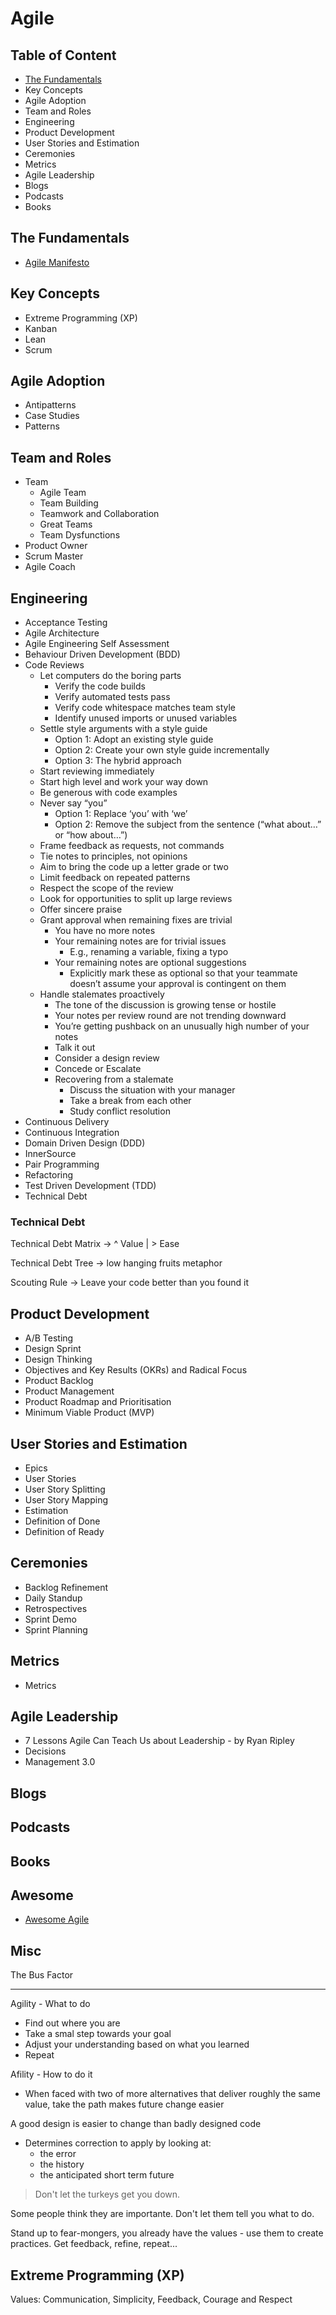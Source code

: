 # Agile

## Table of Content

* [The Fundamentals](#the-fundamentals)
* Key Concepts
* Agile Adoption
* Team and Roles
* Engineering
* Product Development
* User Stories and Estimation
* Ceremonies
* Metrics
* Agile Leadership
* Blogs
* Podcasts
* Books

## The Fundamentals

* [Agile Manifesto](http://agilemanifesto.org/)

## Key Concepts

* Extreme Programming (XP)
* Kanban
* Lean
* Scrum

## Agile Adoption

* Antipatterns
* Case Studies
* Patterns

## Team and Roles

* Team
  * Agile Team
  * Team Building
  * Teamwork and Collaboration
  * Great Teams
  * Team Dysfunctions
* Product Owner
* Scrum Master
* Agile Coach

## Engineering

* Acceptance Testing
* Agile Architecture
* Agile Engineering Self Assessment
* Behaviour Driven Development (BDD)
* Code Reviews
  * Let computers do the boring parts
    * Verify the code builds	
    * Verify automated tests pass
    * Verify code whitespace matches team style
    * Identify unused imports or unused variables
  * Settle style arguments with a style guide
    * Option 1: Adopt an existing style guide
    * Option 2: Create your own style guide incrementally
    * Option 3: The hybrid approach
  * Start reviewing immediately
  * Start high level and work your way down
  * Be generous with code examples
  * Never say “you”
    * Option 1: Replace ‘you’ with ‘we’
    * Option 2: Remove the subject from the sentence (“what about…” or “how about…”)
  * Frame feedback as requests, not commands
  * Tie notes to principles, not opinions
  * Aim to bring the code up a letter grade or two
  * Limit feedback on repeated patterns
  * Respect the scope of the review
  * Look for opportunities to split up large reviews
  * Offer sincere praise
  * Grant approval when remaining fixes are trivial
    * You have no more notes
    * Your remaining notes are for trivial issues
      * E.g., renaming a variable, fixing a typo
    * Your remaining notes are optional suggestions
      * Explicitly mark these as optional so that your teammate doesn’t assume your approval is contingent on them
  * Handle stalemates proactively
    * The tone of the discussion is growing tense or hostile
    * Your notes per review round are not trending downward
    * You’re getting pushback on an unusually high number of your notes
    * Talk it out
    * Consider a design review
    * Concede or Escalate
    * Recovering from a stalemate
      * Discuss the situation with your manager
      * Take a break from each other
      * Study conflict resolution
* Continuous Delivery
* Continuous Integration
* Domain Driven Design (DDD)
* InnerSource
* Pair Programming
* Refactoring
* Test Driven Development (TDD)
* Technical Debt

### Technical Debt

Technical Debt Matrix -> ^ Value | > Ease

Technical Debt Tree -> low hanging fruits metaphor

Scouting Rule -> Leave your code better than you found it

## Product Development

* A/B Testing
* Design Sprint
* Design Thinking
* Objectives and Key Results (OKRs) and Radical Focus
* Product Backlog
* Product Management
* Product Roadmap and Prioritisation
* Minimum Viable Product (MVP)

## User Stories and Estimation

* Epics
* User Stories
* User Story Splitting
* User Story Mapping
* Estimation
* Definition of Done
* Definition of Ready

## Ceremonies

* Backlog Refinement
* Daily Standup
* Retrospectives
* Sprint Demo
* Sprint Planning

## Metrics

* Metrics

## Agile Leadership

* 7 Lessons Agile Can Teach Us about Leadership - by Ryan Ripley
* Decisions
* Management 3.0

## Blogs

## Podcasts

## Books

## Awesome

* [Awesome Agile](https://github.com/lorabv/awesome-agile)

## Misc

The Bus Factor

---

Agility - What to do

* Find out where you are
* Take a smal step towards your goal
* Adjust your understanding based on what you learned
* Repeat

Afility - How to do it

* When faced with two of more alternatives that deliver roughly the same value, take the path makes future change easier

A good design is easier to change than badly designed code

* Determines correction to apply by looking at:
  * the error
  * the history
  * the anticipated short term future

> Don't let the turkeys get you down.

Some people think they are importante. Don't let them tell you what to do.

Stand up to fear-mongers, you already have the values - use them to create practices. Get feedback, refine, repeat...

## Extreme Programming (XP)

Values: Communication, Simplicity, Feedback, Courage and Respect
